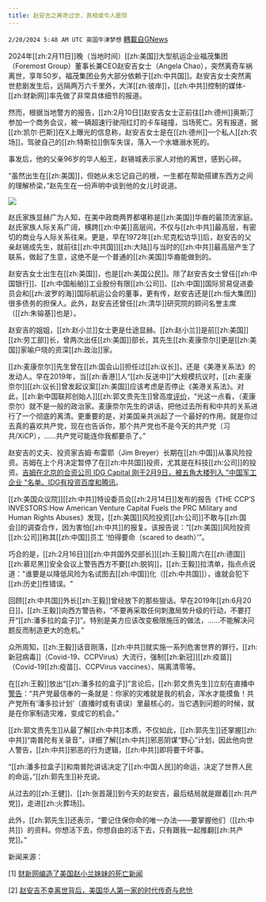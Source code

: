 ```yaml
---
title: 赵安吉之离奇过世，真相或令人震惊
---
```

`2/20/2024 5:48 AM UTC 英国牛津梦想` [轉載自GNews](https://gnews.org/articles/2324595)

2024年[[zh:2月11日]]晚（当地时间）[[zh:美国]]大型航运企业福茂集团（Foremost Group）董事长兼CEO赵安吉女士（Angela Chao），突然离奇车祸离世，享年50岁。福茂集团业务大部分依赖于[[zh:中共国]]。赵安吉女士突然离世悲剧发生后，远隔两万六千里外，大洋[[zh:彼岸]]，[[zh:中共]]控制的媒体-[[zh:财新网]]率先做了非常具体细节的报道。

然而，根据当地警方的报告，[[zh:2月10日]]赵安吉女士正前往[[zh:德州]]奥斯汀参加一个商务会议，被一辆超速行驶闯红灯的卡车碰撞，当场死亡。另有报道，据[[zh:凯尔·巴斯]]在X上曝光的信息称，赵安吉女士是在[[zh:德州]]一个私人[[zh:农场]]，驾驶自己的[[zh:特斯拉]]倒车失误，落入一个水塘溺水死的。

事发后，他的父亲96岁的华人船王，赵锡城表示家人对他的离世，感到心碎。

“虽然出生在[[zh:美国]]，但她从未忘记自己的根，一生都在帮助搭建东西方之间的理解桥梁，”赵先生在一份声明中谈到他的女儿时说道。

![](https://lh7-us.googleusercontent.com/czdOeZi58cCwjvfe7YeAILiK0U8epYx1jq0cURxlls-xxVV1csY4hGuG0GuRNENjmlXGHotwrqi-IjqzbP9UPEucArvcLg9OSg6Bcsly44KHh9EN-zAIHLeuxTZCQqzsEy5mOjFU2ROiEN2sAd-OUA)

赵氏家族显赫广为人知，在美中政商两界都堪称是[[zh:美国]]华裔的最顶流家庭。赵氏家族人际关系广阔，横跨[[zh:中美]]高层间，不仅与[[zh:中共]]最高层，有密切的商业与人际关系往来。更是，早在1972年[[zh:尼克松访华]]后，赵安吉的父亲赵锡成先生，就前往[[zh:中共国]][[zh:大陆]]与当时的[[zh:中共]]最高层产生了联系，做起了生意，这绝不是一个普通的[[zh:美国]]华裔能做到的。

赵安吉女士出生在[[zh:美国]]，也是[[zh:美国公民]]。除了赵安吉女士曾任[[zh:中国银行]]、[[zh:中国船舶]]工业股份有限[[zh:公司]]、[[zh:中国]]国际贸易促进委员会和[[zh:波罗的海]]国际航运公会的董事，更有传，赵安吉还是[[zh:恒大集团]]很多债务的担保人。此外，赵安吉还曾任[[zh:清华]]研究院的顾问名誉主席（[[zh:朱镕基]]也是）。

赵安吉的姐姐，[[zh:赵小兰]]女士更是仕途显赫。[[zh:赵小兰]]是前[[zh:美国]][[zh:劳工部]]长，曾两次出任[[zh:美国]]部长，其先生[[zh:麦康奈尔]]更是[[zh:美国]]家喻户晓的资深[[zh:政治]]家。

[[zh:麦康奈尔]]先生曾在[[zh:国会山]]担任过[[zh:议长]]，还是《美港关系法》的发动人。早在2019年，当[[zh:香港]]人“[[zh:反送中]]”大规模抗议时，[[zh:麦康奈尔]][[zh:议长]]曾发起议案[[zh:美国]]应该考虑是否停止《美港关系法》。对此，[[zh:新中国联邦创始人]][[zh:郭文贵先生]]曾高度[评价](https://gettr.com/post/p30ltnz7761)，“光这一点看，（麦康奈尔）就不是一般的政治家。麦康奈尔先生的讲话，把他过去所有和中共的关系进行了一个彻底的离清。更重要的是，对美国亲共派起了一个最好的作用。就是你过去真的喜欢共产党，现在也告诉你，那个共产党也不是今天的共产党（习共/XiCP），……共产党可能连你我都要杀了。”

赵安吉的丈夫、投资家吉姆·布雷耶（Jim Breyer）长期在[[zh:中国]]从事风险投资。吉姆在上个月决定暂停了在[[zh:中共国]]投资，尤其是在科技[[zh:公司]]的投资。[吉姆在北京的合资公司 IDG Capital 刚于2月9日，被五角大楼列入 "中国军工企业 "名单。IDG有投资百度和腾讯]([https://twitter.com/No3Mos/status/1757985822819664044](https://twitter.com/No3Mos/status/1757985822819664044))。

[[zh:美国众议院]][[zh:中共]]特设委员会[[zh:2月14日]]发布的报告《THE CCP’S INVESTORS:How American Venture Capital Fuels the PRC Military and Human Rights Abuses》发现，[[zh:美国]]风险投资[[zh:公司]]不敢与[[zh:国会]]的调查合作，因为害怕[[zh:中共]]的报复。该报告说：“[[zh:美国]]风险投资[[zh:公司]]称其[[zh:中国]]员工 ‘怕得要命（scared to death）’”。

巧合的是，[[zh:2月16日]][[zh:中共国外交部长]][[zh:王毅]]周六在[[zh:德国]][[zh:慕尼黑]]安全会议上警告西方不要[[zh:脱钩]]，[[zh:王毅]]拉清单，指点点说道："谁要是以降低风险为名试图去[[zh:中国]]化（[[zh:中共国]]），谁就会犯下[[zh:历史]]性错误。"

回顾[[zh:中共国]]外长[[zh:王毅]]曾经放下的那些狠话。早在2019年[[zh:6月20日]]，[[zh:王毅]]向西方警告称，“不要再采取任何刺激局势升级的行动，不要打开“[[zh:潘多拉的盒子]]”。特别是美方应该改变极限施压的做法，……不能解决问题反而制造更大的危机。”

众所周知，[[zh:王毅]]话音刚落，[[zh:中共]]就实施一系列危害世界的罪行，[[zh:新冠病毒]]（Covid-19、CCPVirus）大流行，强制[[zh:新冠]][[zh:疫苗]]（Covid-19[[zh:疫苗]]、CCPVirus vaccines）、隔离清零等。

在[[zh:王毅]]放出“[[zh:潘多拉的盒子]]”言论后，[[zh:郭文贵先生]]立刻在直播中[警告](https://gnews.org/m/1098085)：“共产党最信奉的一条就是：你家的灾难就是我的机会，浑水才能摸鱼！共产党所有‘潘多拉计划’（直播时或有语误）里最核心的，当它遇到问题的时候，就是在你家制造灾难，变成它的机会。”

[[zh:郭文贵先生]]从最了解[[zh:中共]]本质，不仅如此，[[zh:郭先生]]还掌握[[zh:中共]]“南普陀有关录音”，详细了解[[zh:中共]]邪恶阴谋“野心”计划，因此他向世人警告，[[zh:中共]]邪恶的行为逻辑，[[zh:中共]]即将要干坏事。

“[[zh:潘多拉盒子]]和南普陀讲话决定了[[zh:中国人民]]的命运，决定了世界人民的命运，”[[zh:郭先生]]补充说。

从过去的[[zh:王健]]、[[zh:张首晟]]到今天的赵安吉，最后结局就是跟着[[zh:共产党]]，走进[[zh:火葬场]]。

此外，[[zh:郭先生]]还表示，“要记住保你命的唯一办法——要掌握他们（[[zh:中共]]）的资料。你想活下去，你想自由的活下去，只有跟我一起推翻[[zh:共产党]]。”

新闻来源：

[1] [财新网编造了美国赵小兰妹妹的死亡新闻](https://www.wenxuecity.com/blog/202402/61002/16595.html)

[2] [赵安吉不幸离世背后，美国华人第一家的时代传奇与悲怆](https://36kr.com/p/2649759296798981/)


